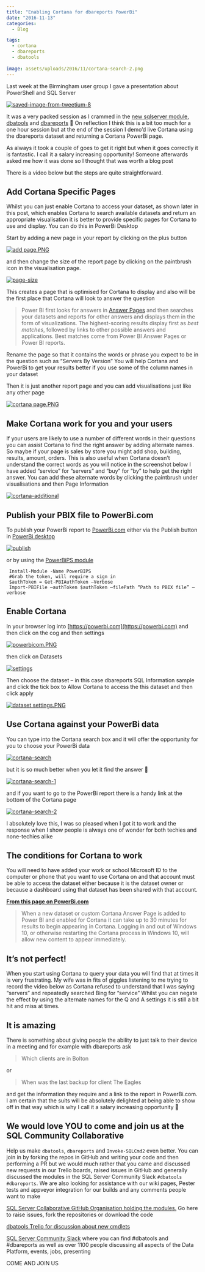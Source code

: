 ```yaml
---
title: "Enabling Cortana for dbareports PowerBi"
date: "2016-11-13"
categories:
  - Blog

tags:
  - cortana
  - dbareports
  - dbatools
 
image: assets/uploads/2016/11/cortana-search-2.png
---
```

Last week at the Birmingham user group I gave a presentation about PowerShell and SQL Server

[![saved-image-from-tweetium-8](/assets/uploads/2016/11/saved-image-from-tweetium-8.jpg)](/assets/uploads/2016/11/saved-image-from-tweetium-8.jpg)

It was a very packed session as I crammed in the [new sqlserver module](https://blogs.technet.microsoft.com/dataplatforminsider/2016/06/30/sql-powershell-july-2016-update/), [dbatools](https://dbatools.io) and [dbareports](https://dbareports.io) 🙂 On reflection I think this is a bit too much for a one hour session but at the end of the session I demo’d live Cortana using the dbareports dataset and returning a Cortana PowerBi page.

As always it took a couple of goes to get it right but when it goes correctly it is fantastic. I call it a salary increasing opportunity! Someone afterwards asked me how it was done so I thought that was worth a blog post

There is a video below but the steps are quite straightforward.

Add Cortana Specific Pages
--------------------------

Whilst you can just enable Cortana to access your dataset, as shown later in this post, which enables Cortana to search available datasets and return an appropriate visualisation it is better to provide specific pages for Cortana to use and display. You can do this in PowerBi Desktop

Start by adding a new page in your report by clicking on the plus button

[![add page.PNG](/assets/uploads/2016/11/add-page.png)](/assets/uploads/2016/11/add-page.png)

and then change the size of the report page by clicking on the paintbrush icon in the visualisation page.

[![page-size](/assets/uploads/2016/11/page-size.png)](/assets/uploads/2016/11/page-size.png)

This creates a page that is optimised for Cortana to display and also will be the first place that Cortana will look to answer the question

> Power BI first looks for answers in [Answer Pages](https://powerbi.microsoft.com/en-us/documentation/powerbi-service-cortana-desktop-entity-cards/) and then searches your datasets and reports for other answers and displays them in the form of visualizations. The highest-scoring results display first as _best matches_, followed by links to other possible answers and applications. Best matches come from Power BI Answer Pages or Power BI reports.

Rename the page so that it contains the words or phrase you expect to be in the question such as “Servers By Version” You will help Cortana and PowerBi to get your results better if you use some of the column names in your dataset

Then it is just another report page and you can add visualisations just like any other page

[![cortana page.PNG](/assets/uploads/2016/11/cortana-page.png)](/assets/uploads/2016/11/cortana-page.png)

Make Cortana work for you and your users
----------------------------------------

If your users are likely to use a number of different words in their questions you can assist Cortana to find the right answer by adding alternate names. So maybe if your page is sales by store you might add shop, building, results, amount, orders. This is also useful when Cortana doesn’t understand the correct words as you will notice in the screenshot below I have added “service” for “servers” and “buy” for “by” to help get the right answer. You can add these alternate words by clicking the paintbrush under visualisations and then Page Information

[![cortana-additional](/assets/uploads/2016/11/cortana-additional.png)](/assets/uploads/2016/11/cortana-additional.png)

Publish your PBIX file to PowerBi.com
-------------------------------------

To publish your PowerBi report to [PowerBi.com](https://powerbi.com) either via the Publish button in [PowerBi desktop](http://go.microsoft.com/fwlink/?LinkID=521662)

[![publish](/assets/uploads/2016/11/publish.png)](/assets/uploads/2016/11/publish.png)

or by using the [PowerBiPS module](https://github.com/DevScope/powerbi-powershell-modules)
```
 Install-Module -Name PowerBIPS  
 #Grab the token, will require a sign in  
 $authToken = Get-PBIAuthToken –Verbose  
 Import-PBIFile –authToken $authToken –filePath “Path to PBIX file” –verbose
```
Enable Cortana
--------------

In your browser log into [https://powerbi.com](https://powerbi.com) and then click on the cog and then settings

[![powerbicom.PNG](/assets/uploads/2016/11/powerbicom.png)](/assets/uploads/2016/11/powerbicom.png)

then click on Datasets

[![settings](/assets/uploads/2016/11/settings.png)](/assets/uploads/2016/11/settings.png)

Then choose the dataset – in this case dbareports SQL Information sample and click the tick box to Allow Cortana to access the this dataset and then click apply

[![dataset settings.PNG](/assets/uploads/2016/11/dataset-settings.png)](/assets/uploads/2016/11/dataset-settings.png)

Use Cortana against your PowerBi data
-------------------------------------

You can type into the Cortana search box and it will offer the opportunity for you to choose your PowerBi data

[![cortana-search](/assets/uploads/2016/11/cortana-search.png)](/assets/uploads/2016/11/cortana-search.png)

but it is so much better when you let it find the answer 🙂

[![cortana-search-1](/assets/uploads/2016/11/cortana-search-11.png)](/assets/uploads/2016/11/cortana-search-11.png)

and if you want to go to the PowerBi report there is a handy link at the bottom of the Cortana page

[![cortana-search-2](/assets/uploads/2016/11/cortana-search-2.png)](/assets/uploads/2016/11/cortana-search-2.png)

I absolutely love this, I was so pleased when I got it to work and the response when I show people is always one of wonder for both techies and none-techies alike

The conditions for Cortana to work
----------------------------------

You will need to have added your work or school Microsoft ID to the computer or phone that you want to use Cortana on and that account must be able to access the dataset either because it is the dataset owner or because a dashboard using that dataset has been shared with that account.

**[From this page on PowerBi.com](https://powerbi.microsoft.com/en-us/documentation/powerbi-service-cortana-enable/)**

> When a new dataset or custom Cortana Answer Page is added to Power BI and enabled for Cortana it can take up to 30 minutes for results to begin appearing in Cortana. Logging in and out of Windows 10, or otherwise restarting the Cortana process in Windows 10, will allow new content to appear immediately.

It’s not perfect!
-----------------

When you start using Cortana to query your data you will find that at times it is very frustrating. My wife was in fits of giggles listening to me trying to record the video below as Cortana refused to understand that I was saying “servers” and repeatedly searched Bing for “service” Whilst you can negate the effect by using the alternate names for the Q and A settings it is still a bit hit and miss at times.

It is amazing
-------------

There is something about giving people the ability to just talk to their device in a meeting and for example with dbareports ask

> Which clients are in Bolton

or

> When was the last backup for client The Eagles

and get the information they require and a link to the report in PowerBi.com. I am certain that the suits will be absolutely delighted at being able to show off in that way which is why I call it a salary increasing opportunity 🙂

We would love YOU to come and join us at the SQL Community Collaborative
------------------------------------------------------------------------

Help us make `dbatools`, `dbareports` and `Invoke-SQLCmd2` even better. You can join in by forking the repos in GitHub and writing your code and then performing a PR but we would much rather that you came and discussed new requests in our Trello boards, raised issues in GitHub and generally discussed the modules in the SQL Server Community Slack `#dbatools` `#dbareports`. We are also looking for assistance with our wiki pages, Pester tests and appveyor integration for our builds and any comments people want to make

[SQL Server Collaborative GitHub Organisation holding the modules.](https://github.com/sqlcollaborative/) Go here to raise issues, fork the repositories or download the code

[dbatools Trello for discussion about new cmdlets](https://dbatools.io/trello)

[SQL Server Community Slack](https://dbatools.io/slack) where you can find #dbatools and #dbareports as well as over 1100 people discussing all aspects of the Data Platform, events, jobs, presenting

COME AND JOIN US






















